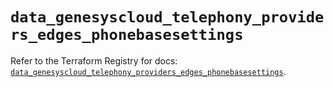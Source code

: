 # `data_genesyscloud_telephony_providers_edges_phonebasesettings`

Refer to the Terraform Registry for docs: [`data_genesyscloud_telephony_providers_edges_phonebasesettings`](https://registry.terraform.io/providers/mypurecloud/genesyscloud/1.70.0/docs/data-sources/telephony_providers_edges_phonebasesettings).
